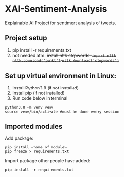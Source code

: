 # XAI-Sentiment-Analysis

Explainable AI Project for sentiment analysis of tweets.

## Project setup

1. pip install -r requirements.txt
2. not needed atm: ~~install nltk stopwords: `import nltk` `nltk.download('punkt')` `nltk.download('stopwords')`~~

## Set up virtual environment in Linux:

1. Install Python3.8 (if not installed)
2. Install pip (if not installed)
3. Run code below in terminal

```
python3.8 -m venv venv
source venv/bin/activate #must be done every session
```

## Imported modules

Add package:

```
pip install <name_of_module>
pip freeze > requirements.txt
```

Import package other people have added:

```
pip install -r requirements.txt
```
